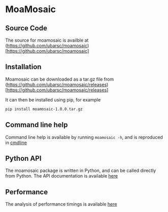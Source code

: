 # MoaMosaic
## Source Code
The source for moamosaic is availble at 
(https://github.com/ubarsc/moamosaic)[https://github.com/ubarsc/moamosaic]

## Installation
Moamosaic can be downloaded as a tar.gz file from 
(https://github.com/ubarsc/moamosaic/releases)[https://github.com/ubarsc/moamosaic/releases]

It can then be installed using pip, for example

```bash
pip install moamosaic-1.0.0.tar.gz
```

## Command line help
Command line help is available by running `moamosaic -h`, and is 
reproduced in [cmdline](cmdline.md)

## Python API
The moamosaic package is written in Python, and can be called directly 
from Python. The API documentation is available [here](api)

## Performance
The analysis of performance timings is available [here](performance.md)
